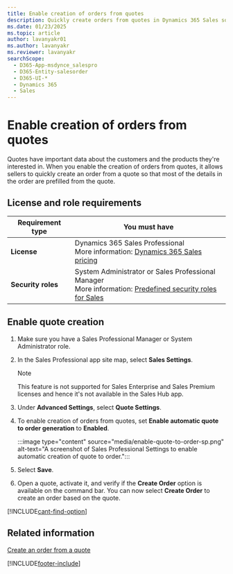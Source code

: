 ```yaml
---
title: Enable creation of orders from quotes
description: Quickly create orders from quotes in Dynamics 365 Sales so the relevant data is populated from the quote.
ms.date: 01/23/2025
ms.topic: article
author: lavanyakr01
ms.author: lavanyakr
ms.reviewer: lavanyakr
searchScope: 
  - D365-App-msdynce_salespro
  - D365-Entity-salesorder
  - D365-UI-*
  - Dynamics 365
  - Sales
---
```


# Enable creation of orders from quotes

Quotes have important data about the customers and the products they're interested in. When you enable the creation of orders from quotes, it allows sellers to quickly create an order from a quote so that most of the details in the order are prefilled from the quote.  

## License and role requirements

| Requirement type | You must have |  
|-----------------------|---------|
| **License** | Dynamics 365 Sales Professional <br>More information: [Dynamics 365 Sales pricing](https://dynamics.microsoft.com/sales/pricing/) |
| **Security roles** | System Administrator or Sales Professional Manager <br>  More information: [Predefined security roles for Sales](security-roles-for-sales.md)|

## Enable quote creation

1. Make sure you have a Sales Professional Manager or System Administrator role.

2. In the Sales Professional app site map, select **Sales Settings**.
    > [!NOTE]
    > This feature is not supported for Sales Enterprise and Sales Premium licenses and hence it's not available in the Sales Hub app.

3.  Under **Advanced Settings**, select **Quote Settings**.

4.  To enable creation of orders from quotes, set **Enable automatic quote to order generation** to **Enabled**.

    :::image type="content" source="media/enable-quote-to-order-sp.png" alt-text="A screenshot of Sales Professional Settings to enable automatic creation of quote to order.":::

6.  Select **Save**. 
7.  Open a quote, activate it, and verify if the **Create Order** option is available on the command bar. You can now select **Create Order** to create an order based on the quote. 

[!INCLUDE[cant-find-option](../includes/cant-find-option.md)] 

## Related information

[Create an order from a quote](create-edit-order-sales.md#create-an-order-from-a-quote)

[!INCLUDE[footer-include](../includes/footer-banner.md)]


